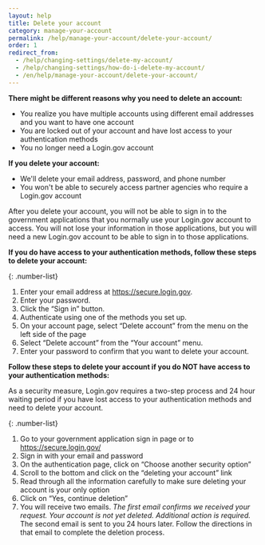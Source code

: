 ```yaml
---
layout: help
title: Delete your account
category: manage-your-account
permalink: /help/manage-your-account/delete-your-account/
order: 1
redirect_from:
  - /help/changing-settings/delete-my-account/
  - /help/changing-settings/how-do-i-delete-my-account/
  - /en/help/manage-your-account/delete-your-account/
---
```

 **There might be different reasons why you need to delete an account:**

* You realize you have multiple accounts using different email addresses and you want to have one account
* You are locked out of your account and have lost access to your authentication methods
* You no longer need a Login.gov account

**If you delete your account:**

* We'll delete your email address, password, and phone number
* You won't be able to securely access partner agencies who require a Login.gov account

After you delete your account, you will not be able to sign in to the government applications that you normally use your Login.gov account to access. You will not lose your information in those applications, but you will need a new Login.gov account to be able to sign in to those applications.

**If you do have access to your authentication methods, follow these steps to delete your account:**

{: .number-list}
1. Enter your email address at <https://secure.login.gov>.
2. Enter your password.
3. Click the “Sign in” button.
4. Authenticate using one of the methods you set up.
5. On your account page, select “Delete account” from the menu on the left side of the page
6. Select “Delete account” from the “Your account” menu.
7. Enter your password to confirm that you want to delete your account.

**Follow these steps to delete your account if you do NOT have access to your authentication methods:**

As a security measure, Login.gov requires a two-step process and 24 hour waiting period if you have lost access to your authentication methods and need to delete your account.

{: .number-list}
1. Go to your government application sign in page or to <https://secure.login.gov/>
2. Sign in with your email and password
3. On the authentication page, click on “Choose another security option”
4. Scroll to the bottom and click on the “deleting your account” link
5. Read through all the information carefully to make sure deleting your account is your only option
6. Click on “Yes, continue deletion”
7. You will receive two emails.
        *The first email confirms we received your request. Your account is not yet deleted. Additional action is required.*
        The second email is sent to you 24 hours later. Follow the directions in that email to complete the deletion process.